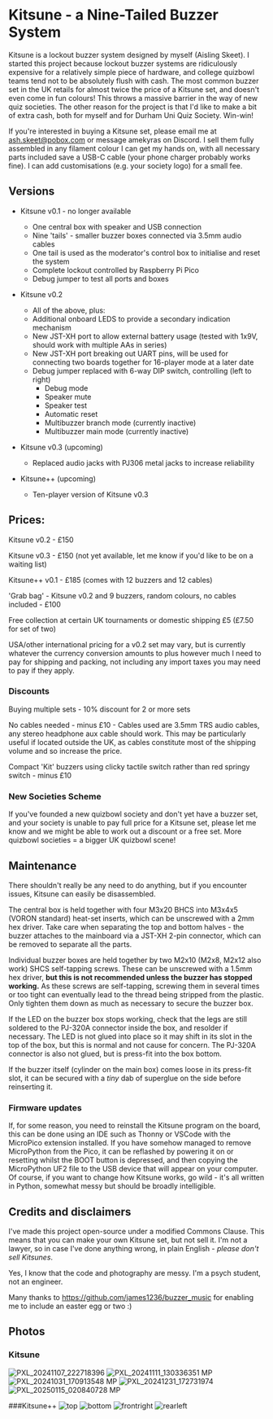 # Kitsune - a Nine-Tailed Buzzer System

Kitsune is a lockout buzzer system designed by myself (Aisling Skeet). I started this project because lockout buzzer systems are ridiculously expensive for a relatively simple piece of hardware, and college quizbowl teams tend not to be absolutely flush with cash. The most common buzzer set in the UK retails for almost twice the price of a Kitsune set, and doesn't even come in fun colours! This throws a massive barrier in the way of new quiz societies. The other reason for the project is that I'd like to make a bit of extra cash, both for myself and for Durham Uni Quiz Society. Win-win!

If you're interested in buying a Kitsune set, please email me at ash.skeet@pobox.com or message amekyras on Discord. I sell them fully assembled in any filament colour I can get my hands on, with all necessary parts included save a USB-C cable (your phone charger probably works fine). I can add customisations (e.g. your society logo) for a small fee.

## Versions
- Kitsune v0.1 - no longer available
  - One central box with speaker and USB connection
  - Nine 'tails' - smaller buzzer boxes connected via 3.5mm audio cables
  - One tail is used as the moderator's control box to initialise and reset the system
  - Complete lockout controlled by Raspberry Pi Pico
  - Debug jumper to test all ports and boxes
   
- Kitsune v0.2
  - All of the above, plus:
  - Additional onboard LEDS to provide a secondary indication mechanism
  - New JST-XH port to allow external battery usage (tested with 1x9V, should work with multiple AAs in series)
  - New JST-XH port breaking out UART pins, will be used for connecting two boards together for 16-player mode at a later date
  - Debug jumper replaced with 6-way DIP switch, controlling (left to right)
    - Debug mode
    - Speaker mute
    - Speaker test
    - Automatic reset
    - Multibuzzer branch mode (currently inactive)
    - Multibuzzer main mode (currently inactive)
      
- Kitsune v0.3 (upcoming)
  - Replaced audio jacks with PJ306 metal jacks to increase reliability
  
- Kitsune++ (upcoming)
  - Ten-player version of Kitsune v0.3


## Prices:

Kitsune v0.2 - £150

Kitsune v0.3 - £150 (not yet available, let me know if you'd like to be on a waiting list)

Kitsune++ v0.1 - £185 (comes with 12 buzzers and 12 cables)

'Grab bag' - Kitsune v0.2 and 9 buzzers, random colours, no cables included - £100

Free collection at certain UK tournaments or domestic shipping £5 (£7.50 for set of two)

USA/other international pricing for a v0.2 set may vary, but is currently whatever the currency conversion amounts to plus however much I need to pay for shipping and packing, not including any import taxes you may need to pay if they apply.

### Discounts

Buying multiple sets - 10% discount for 2 or more sets

No cables needed - minus £10 - Cables used are 3.5mm TRS audio cables, any stereo headphone aux cable should work. This may be particularly useful if located outside the UK, as cables constitute most of the shipping volume and so increase the price.

Compact 'Kit' buzzers using clicky tactile switch rather than red springy switch - minus £10

### New Societies Scheme

If you've founded a new quizbowl society and don't yet have a buzzer set, and your society is unable to pay full price for a Kitsune set, please let me know and we might be able to work out a discount or a free set. More quizbowl societies = a bigger UK quizbowl scene!

## Maintenance

There shouldn't really be any need to do anything, but if you encounter issues, Kitsune can easily be disassembled. 

The central box is held together with four M3x20 BHCS into M3x4x5 (VORON standard) heat-set inserts, which can be unscrewed with a 2mm hex driver. Take care when separating the top and bottom halves - the buzzer attaches to the mainboard via a JST-XH 2-pin connector, which can be removed to separate all the parts.

Individual buzzer boxes are held together by two M2x10 (M2x8, M2x12 also work) SHCS self-tapping screws. These can be unscrewed with a 1.5mm hex driver, **but this is not recommended unless the buzzer has stopped working.** As these screws are self-tapping, screwing them in several times or too tight can eventually lead to the thread being stripped from the plastic. Only tighten them down as much as necessary to secure the buzzer box.

If the LED on the buzzer box stops working, check that the legs are still soldered to the PJ-320A connector inside the box, and resolder if necessary. The LED is not glued into place so it may shift in its slot in the top of the box, but this is normal and not cause for concern. The PJ-320A connector is also not glued, but is press-fit into the box bottom.

If the buzzer itself (cylinder on the main box) comes loose in its press-fit slot, it can be secured with a _tiny_ dab of superglue on the side before reinserting it.

### Firmware updates

If, for some reason, you need to reinstall the Kitsune program on the board, this can be done using an IDE such as Thonny or VSCode with the MicroPico extension installed. If you have somehow managed to remove MicroPython from the Pico, it can be reflashed by powering it on or resetting whilst the BOOT button is depressed, and then copying the MicroPython UF2 file to the USB device that will appear on your computer. Of course, if you want to change how Kitsune works, go wild - it's all written in Python, somewhat messy but should be broadly intelligible.

## Credits and disclaimers
I've made this project open-source under a modified Commons Clause. This means that you can make your own Kitsune set, but not sell it. I'm not a lawyer, so in case I've done anything wrong, in plain English - _please don't sell Kitsunes_.

Yes, I know that the code and photography are messy. I'm a psych student, not an engineer.

Many thanks to https://github.com/james1236/buzzer_music for enabling me to include an easter egg or two :)

## Photos
### Kitsune
![PXL_20241107_222718396](https://github.com/user-attachments/assets/b72bb5ca-9fba-4505-bb74-53a440e6cba6)
![PXL_20241111_130336351 MP](https://github.com/user-attachments/assets/2092b343-8ded-4a94-a322-e174ae3cba6e)
![PXL_20241031_170913548 MP](https://github.com/user-attachments/assets/c04d00e0-4f06-4814-b404-43c0fe9254da)
![PXL_20241231_172731974](https://github.com/user-attachments/assets/e08e6825-bfb9-4bc6-9257-21823b58a606)
![PXL_20250115_020840728 MP](https://github.com/user-attachments/assets/0f0f1921-f110-4ca0-b8ef-4f92146caa6f)

###Kitsune++
![top](https://github.com/user-attachments/assets/4ca15b17-23c5-4ac3-8665-f49d09c70d24)
![bottom](https://github.com/user-attachments/assets/86120f3d-11bd-4be6-ae94-9833517a85d7)
![frontright](https://github.com/user-attachments/assets/0ea4c165-09c4-4595-bd00-d722461d5031)
![rearleft](https://github.com/user-attachments/assets/ee98e576-ab96-45c8-9e36-2d8af2ed5cb1)




